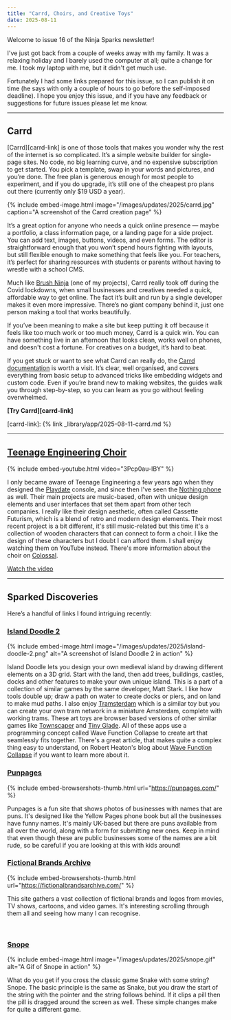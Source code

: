 ```yaml
---
title: "Carrd, Choirs, and Creative Toys"
date: 2025-08-11
---
```


Welcome to issue 16 of the Ninja Sparks newsletter!

I've just got back from a couple of weeks away with my family. It was a relaxing holiday and I barely used the computer at all; quite a change for me. I took my laptop with me, but it didn't get much use.

Fortunately I had some links prepared for this issue, so I can publish it on time (he says with only a couple of hours to go before the self-imposed deadline). I hope you enjoy this issue, and if you have any feedback or suggestions for future issues please let me know.

---

## Carrd

[Carrd][carrd-link] is one of those tools that makes you wonder why the rest of the internet is so complicated. It’s a simple website builder for single-page sites. No code, no big learning curve, and no expensive subscription to get started. You pick a template, swap in your words and pictures, and you’re done. The free plan is generous enough for most people to experiment, and if you do upgrade, it’s still one of the cheapest pro plans out there (currently only $19 USD a year).

{% include embed-image.html image="/images/updates/2025/carrd.jpg" caption="A screenshot of the Carrd creation page" %}

It’s a great option for anyone who needs a quick online presence — maybe a portfolio, a class information page, or a landing page for a side project. You can add text, images, buttons, videos, and even forms. The editor is straightforward enough that you won’t spend hours fighting with layouts, but still flexible enough to make something that feels like you. For teachers, it’s perfect for sharing resources with students or parents without having to wrestle with a school CMS.

Much like [Brush Ninja](https://brush.ninja) (one of my projects), Carrd really took off during the Covid lockdowns, when small businesses and creatives needed a quick, affordable way to get online. The fact it’s built and run by a single developer makes it even more impressive. There’s no giant company behind it, just one person making a tool that works beautifully.

If you’ve been meaning to make a site but keep putting it off because it feels like too much work or too much money, Carrd is a quick win. You can have something live in an afternoon that looks clean, works well on phones, and doesn't cost a fortune. For creatives on a budget, it’s hard to beat.

If you get stuck or want to see what Carrd can really do, the [Carrd documentation](https://carrd.co/docs) is worth a visit. It’s clear, well organised, and covers everything from basic setup to advanced tricks like embedding widgets and custom code. Even if you’re brand new to making websites, the guides walk you through step-by-step, so you can learn as you go without feeling overwhelmed.

**[Try Carrd][carrd-link]**

[carrd-link]: {% link _library/app/2025-08-11-carrd.md %}

---

## [Teenage Engineering Choir](https://www.thisiscolossal.com/2025/07/teenage-engineering-choir/)

{% include embed-youtube.html video="3Pcp0au-IBY" %}

I only became aware of Teenage Engineering a few years ago when they designed the [Playdate](https://play.date/) console, and since then I've seen the [Nothing phone](https://nothing.tech/) as well. Their main projects are music-based, often with unique design elements and user interfaces that set them apart from other tech companies. I really like their design aesthetic, often called Cassette Futurism, which is a blend of retro and modern design elements. Their most recent project is a bit different, it's still music-related but this time it's a collection of wooden characters that can connect to form a choir. I like the design of these characters but I doubt I can afford them. I shall enjoy watching them on YouTube instead. There's more information about the choir on [Colossal](https://www.thisiscolossal.com/2025/07/teenage-engineering-choir/).

[Watch the video](https://www.youtube.com/watch?v=3Pcp0au-IBY)

---

## Sparked Discoveries

Here’s a handful of links I found intriguing recently:

### [Island Doodle 2](https://mattstark.itch.io/islandoodle-ii)

{% include embed-image.html image="/images/updates/2025/island-doodle-2.png" alt="A screenshot of Island Doodle 2 in action" %}

Island Doodle lets you design your own medieval island by drawing different elements on a 3D grid. Start with the land, then add trees, buildings, castles, docks and other features to make your own unique island. This is a part of a collection of similar games by the same developer, Matt Stark. I like how tools double up; draw a path on water to create docks or piers, and on land to make mud paths. I also enjoy [Tramsterdam](https://mattstark.itch.io/tramstertram) which is a similar toy but you can create your own tram network in a miniature Amsterdam, complete with working trams. These art toys are browser based versions of other similar games like [Townscaper](https://oskarstalberg.com/Townscaper) and [Tiny Glade](https://store.steampowered.com/app/2198150/Tiny_Glade/). All of these apps use a programming concept called Wave Function Collapse to create art that seamlessly fits together. There's a great article, that makes quite a complex thing easy to understand, on Robert Heaton's blog about [Wave Function Collapse](https://robertheaton.com/2018/12/17/wavefunction-collapse-algorithm/) if you want to learn more about it.

<!-- INCLUDE SHARE -->

### [Punpages](https://punpages.com/)

{% include embed-browsershots-thumb.html url="https://punpages.com/" %}

Punpages is a fun site that shows photos of businesses with names that are puns. It's designed like the Yellow Pages phone book but all the businesses have funny names. It's mainly UK-based but there are puns available from all over the world, along with a form for submitting new ones. Keep in mind that even though these are public businesses some of the names are a bit rude, so be careful if you are looking at this with kids around!

### [Fictional Brands Archive](https://fictionalbrandsarchive.com/)

{% include embed-browsershots-thumb.html url="https://fictionalbrandsarchive.com/" %}

This site gathers a vast collection of fictional brands and logos from movies, TV shows, cartoons, and video games. It's interesting scrolling through them all and seeing how many I can recognise.

<br />

### [Snope](https://rascarcapack.itch.io/snope)

{% include embed-image.html image="/images/updates/2025/snope.gif" alt="A Gif of Snope in action" %}

What do you get if you cross the classic game Snake with some string? Snope. The basic principle is the same as Snake, but you draw the start of the string with the pointer and the string follows behind. If it clips a pill then the pill is dragged around the screen as well. These simple changes make for quite a different game.